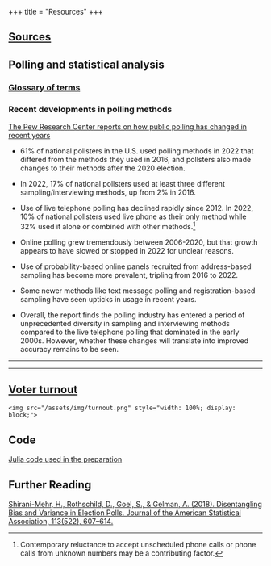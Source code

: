 +++
title = "Resources"
+++

## [Sources](../sources)

## Polling and statistical analysis

### [Glossary of terms](/glossary)

### Recent developments in polling methods

[The Pew Research Center reports on how public polling has changed in recent years](https://www.pewresearch.org/methods/2023/04/19/how-public-polling-has-changed-in-the-21st-century/)

- 61% of national pollsters in the U.S. used polling methods in 2022 that differed from the methods they used in 2016, and pollsters also made changes to their methods after the 2020 election.

- In 2022, 17% of national pollsters used at least three different sampling/interviewing methods, up from 2% in 2016. 

- Use of live telephone polling has declined rapidly since 2012. In 2022, 10% of national pollsters used live phone as their only method while 32% used it alone or combined with other methods.[^1]

- Online polling grew tremendously between 2006-2020, but that growth appears to have slowed or stopped in 2022 for unclear reasons.

- Use of probability-based online panels recruited from address-based sampling has become more prevalent, tripling from 2016 to 2022.

- Some newer methods like text message polling and registration-based sampling have seen upticks in usage in recent years.

- Overall, the report finds the polling industry has entered a period of unprecedented diversity in sampling and interviewing methods compared to the live telephone polling that dominated in the early 2000s. However, whether these changes will translate into improved accuracy remains to be seen.
---
[^1]: Contemporary reluctance to accept unscheduled phone calls or phone calls from unknown numbers may be a contributing factor.

---

## [Voter turnout](https://www.pewresearch.org/wp-content/uploads/sites/20/2023/07/PP_2023.07.12_validated-voters_REPORT.pdf)

~~~
<img src="/assets/img/turnout.png" style="width: 100%; display: block;">
~~~

## Code

[Julia code used in the preparation](https://github.com/technocrat/swingwatch.org/tree/main/_assets/scripts)

## Further Reading

[Shirani-Mehr, H., Rothschild, D., Goel, S., & Gelman, A. (2018). Disentangling Bias and Variance in Election Polls. Journal of the American Statistical Association, 113(522), 607–614.]( https://doi.org/10.1080/01621459.2018.1448823)

